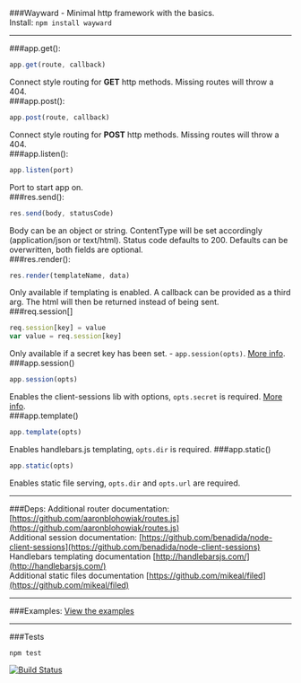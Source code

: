 ###Wayward - Minimal http framework with the basics.   
Install: ```npm install wayward```
***
###app.get():  
```javascript
app.get(route, callback)
```
Connect style routing for __GET__ http methods. Missing routes will throw a 404.  
###app.post():  
```javascript
app.post(route, callback)
```
Connect style routing for __POST__ http methods. Missing routes will throw a 404.  
###app.listen():  
```javascript
app.listen(port)
```
Port to start app on.  
###res.send():  
```javascript
res.send(body, statusCode)
```
Body can be an object or string. ContentType will be set accordingly (application/json or text/html). Status code defaults to 200. Defaults can be overwritten, both fields are optional.  
###res.render():  
```javascript
res.render(templateName, data)
```
Only available if templating is enabled. A callback can be provided as a third arg. The html will then be returned instead of being sent.  
###req.session[]
```javascript
req.session[key] = value
var value = req.session[key]
```
Only available if a secret key has been set. - ```app.session(opts)```. [More info](https://github.com/benadida/node-client-sessions).  
###app.session()  
```javascript
app.session(opts)
```
Enables the client-sessions lib with options, ```opts.secret``` is required. [More info](https://github.com/aaronblohowiak/routes.js).  
###app.template()  
```javascript
app.template(opts)
```
Enables handlebars.js templating, ```opts.dir``` is required. 
###app.static()
```javascript
app.static(opts)
```
Enables static file serving, ```opts.dir``` and ```opts.url``` are required. 
***
###Deps:
Additional router documentation: [https://github.com/aaronblohowiak/routes.js](https://github.com/aaronblohowiak/routes.js)  
Additional session documentation: [https://github.com/benadida/node-client-sessions](https://github.com/benadida/node-client-sessions)  
Handlebars templating documentation [http://handlebarsjs.com/](http://handlebarsjs.com/)  
Additional static files documentation [https://github.com/mikeal/filed](https://github.com/mikeal/filed)
***
###Examples: 
[View the examples](https://github.com/bradleyg/wayward/blob/master/example/app.js)  
***
###Tests  
```
npm test
```  

[![Build Status](https://secure.travis-ci.org/bradleyg/wayward.png)](http://travis-ci.org/bradleyg/wayward)